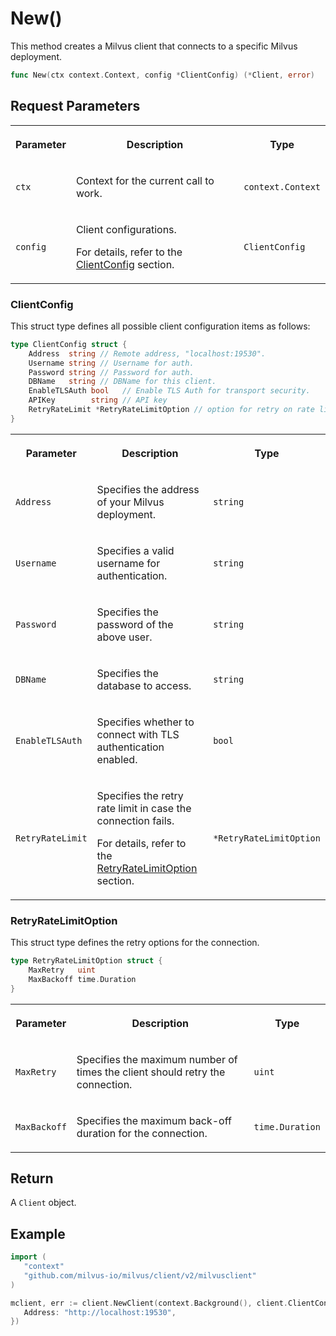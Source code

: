 # New()

This method creates a Milvus client that connects to a specific Milvus deployment.

```go
func New(ctx context.Context, config *ClientConfig) (*Client, error)
```

## Request Parameters

<table>
   <tr>
     <th><p>Parameter</p></th>
     <th><p>Description</p></th>
     <th><p>Type</p></th>
   </tr>
   <tr>
     <td><p><code>ctx</code></p></td>
     <td><p>Context for the current call to work.</p></td>
     <td><p><code>context.Context</code></p></td>
   </tr>
   <tr>
     <td><p><code>config</code></p></td>
     <td><p>Client configurations. </p><p>For details, refer to the <a href="./v2-Client-New#clientconfig">ClientConfig</a> section.</p></td>
     <td><p><code>ClientConfig</code></p></td>
   </tr>
</table>

### ClientConfig

This struct type defines all possible client configuration items as follows:

```go
type ClientConfig struct {
    Address  string // Remote address, "localhost:19530".
    Username string // Username for auth.
    Password string // Password for auth.
    DBName   string // DBName for this client.
    EnableTLSAuth bool   // Enable TLS Auth for transport security.
    APIKey        string // API key
    RetryRateLimit *RetryRateLimitOption // option for retry on rate limit inteceptor
}
```

<table>
   <tr>
     <th><p>Parameter</p></th>
     <th><p>Description</p></th>
     <th><p>Type</p></th>
   </tr>
   <tr>
     <td><p><code>Address</code></p></td>
     <td><p>Specifies the address of your Milvus deployment.</p></td>
     <td><p><code>string</code></p></td>
   </tr>
   <tr>
     <td><p><code>Username</code></p></td>
     <td><p>Specifies a valid username for authentication.</p></td>
     <td><p><code>string</code></p></td>
   </tr>
   <tr>
     <td><p><code>Password</code></p></td>
     <td><p>Specifies the password of the above user.</p></td>
     <td><p><code>string</code></p></td>
   </tr>
   <tr>
     <td><p><code>DBName</code></p></td>
     <td><p>Specifies the database to access.</p></td>
     <td><p><code>string</code></p></td>
   </tr>
   <tr>
     <td><p><code>EnableTLSAuth</code></p></td>
     <td><p>Specifies whether to connect with TLS authentication enabled.</p></td>
     <td><p><code>bool</code></p></td>
   </tr>
   <tr>
     <td><p><code>RetryRateLimit</code></p></td>
     <td><p>Specifies the retry rate limit in case the connection fails.</p><p>For details, refer to the <a href="./v2-Client-New#retryratelimitoption">RetryRateLimitOption</a> section.</p></td>
     <td><p><code>*RetryRateLimitOption</code></p></td>
   </tr>
</table>

### RetryRateLimitOption

This struct type defines the retry options for the connection.

```go
type RetryRateLimitOption struct {
    MaxRetry   uint
    MaxBackoff time.Duration
}
```

<table>
   <tr>
     <th><p>Parameter</p></th>
     <th><p>Description</p></th>
     <th><p>Type</p></th>
   </tr>
   <tr>
     <td><p><code>MaxRetry</code></p></td>
     <td><p>Specifies the maximum number of times the client should retry the connection.</p></td>
     <td><p><code>uint</code></p></td>
   </tr>
   <tr>
     <td><p><code>MaxBackoff</code></p></td>
     <td><p>Specifies the maximum back-off duration for the connection.</p></td>
     <td><p><code>time.Duration</code></p></td>
   </tr>
</table>

## Return

A `Client` object.

## Example

```go
import (
   "context"
   "github.com/milvus-io/milvus/client/v2/milvusclient"
)

mclient, err := client.NewClient(context.Background(), client.ClientConfig{
   Address: "http://localhost:19530",
})
```

